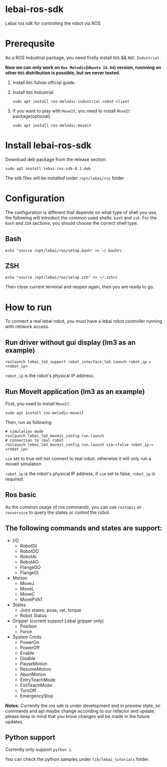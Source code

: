# lebai-ros-sdk
Lebai ros sdk for controlling the robot via ROS

# Prerequsite

As a ROS Industrial package, you need firstly install `ROS` && `ROS Industrial`.

**Now we can only work on `Ros Melodic`(`Ubuntu 18.04`) version, runnning on other `ROS` distribution is possible, but we never tested.**

1. Install `ROS` follow official guide.

2. Install `ROS` Industrial.

   ```sudo apt install ros-melodic-industrial-robot-client```

3. If you want to play with `MoveIt`, you need to install `MoveIt` package(optional)

   ```sudo apt install ros-melodic-moveit```

# Install lebai-ros-sdk

Download deb package from the release section

```shell
sudo apt install lebai-ros-sdk-0.1.deb
```

The sdk files will be installed under `/opt/lebai/ros` folder

# Configuration
The configuration is different that depends on what type of shell you use, the following will introduct the common used shells: `bash` and `zsh`.
For the `Bash` and `ZSH` sections, you should choose the correct shell type.

## Bash

```shell
echo "source /opt/lebai/ros/setup.bash" >> ~/.bashrc
```

## ZSH
```shell
echo "source /opt/lebai/ros/setup.zsh" >> ~/.zshrc
```

Then close current terminal and reopen again, then you are ready to go.

# How to run

To connect a real lebai robot, you must have a lebai robot controller running with network access.

## Run driver without gui display (lm3 as an example)

```
roslaunch lebai_lm3_support robot_interface_lm3.launch robot_ip:=<robot_ip>
```

`robot_ip` is the robot's physical IP address.

## Run MoveIt application (lm3 as an example)

First, you need to install `MoveIt`:

```
sudo apt install ros-melodic-moveit
```

Then, run as following:

```
# simulation mode
roslaunch lebai_lm3_moveit_config run.launch
# connection to real robot
roslaunch lebai_lm3_moveit_config run.launch sim:=false robot_ip:=<robot_ip>
```

`sim` set to true will not connect to real robot. otherwise it will only run a moveit simulation

`robot_ip` is the robot's physical IP address, if `sim` set to false, `robot_ip` is required.

## Ros basic
As the common usage of ros commands, you can use `rostopic` or `rosservice` to query the states or control the robot.

The following commands and states are support:
- 
- I/O
  - RobotDI
  - RobotDO
  - RobotAI
  - RobotAO
  - FlangeDO
  - FlangeDI
- Motion
  - MoveJ
  - MoveL
  - MoveC
  - MovePVAT
- States
  - Joint states: pose, vel, torque
  - Robot Status
- Gripper (current support Lebai gripper only)
  - Position
  - Force
- System Cmds
  - PowerOn
  - PowerOff
  - Enable
  - Disable
  - PauseMotion
  - ResumeMotion
  - AbortMotion
  - EntryTeachMode
  - ExitTeachMode
  - TurnOff
  - EmergencyStop

**Notes**: Currently the ros sdk is under development and in preview state, so commands and api maybe change according to our refactor and update, please keep in mind that you know changes will be made in the future updates.
## Python support
Currently only support `python 2`.

You can check the python samples under `lib/lebai_tutorials` folder.



